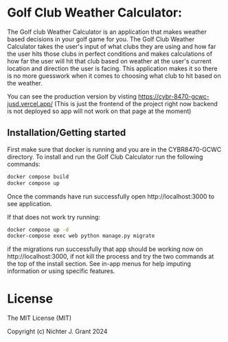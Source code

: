# Golf Club Weather Calculator:
The Golf club Weather Calculator is an application that makes weather based decisions in your golf game for you. The Golf Club Weather Calculator takes the user's input of what clubs they are using and how far the user hits those clubs in perfect conditions and makes calculations of how far the user will hit that club based on weather at the user's current location and direction the user is facing. This application makes it so there is no more guesswork when it comes to choosing what club to hit based on the weather.

You can see the production version by visting https://cybr-8470-gcwc-jusd.vercel.app/ (This is just the frontend of the project right now backend is not deployed so app will not work on that page at the moment)

## Installation/Getting started
First make sure that docker is running and you are in the CYBR8470-GCWC directory.
To install and run the Golf Club Calculator run the following commands:
```bash
docker compose build
docker compose up
```
Once the commands have run successfully open http://localhost:3000 to see application.

If that does not work try running:
```bash
docker compose up -d
docker-compose exec web python manage.py migrate
```
if the migrations run successfully that app should be working now on http://localhost:3000, if not kill the process and try the two commands at the top of the install section.
See in-app menus for help imputing information or using specific features.

# License
The MIT License (MIT)

Copyright (c) Nichter J. Grant 2024
